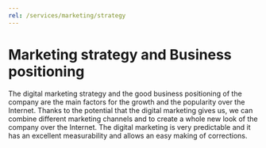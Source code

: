 ```yaml
---
rel: /services/marketing/strategy
---
```

# Marketing strategy and **Business positioning**
The digital marketing strategy and the good business positioning of the company are the main factors for the growth and the popularity over the Internet. Thanks to the potential that the digital marketing gives us, we can combine different marketing channels and to create a whole new look of the company over the Internet. The digital marketing is very predictable and it has an excellent measurability and allows an easy making of corrections.